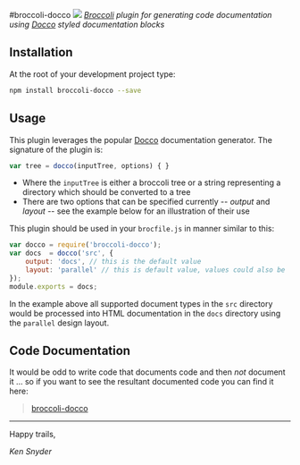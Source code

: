 #broccoli-docco ![ ](https://travis-ci.org/ksnyde/broccoli-docco.svg)
*[Broccoli](https://github.com/joliss/broccoli) plugin for generating code documentation using [Docco](https://github.com/joliss/broccoli) styled documentation blocks*

## Installation ##

At the root of your development project type:

````bash
npm install broccoli-docco --save
````

## Usage
This plugin leverages the popular [Docco](http://jashkenas.github.io/docco/) documentation generator. The signature of the plugin is:

````js
var tree = docco(inputTree, options) { }
````

- Where the `inputTree` is either a broccoli tree or a string representing a directory which should be converted to a tree
- There are two options that can be specified currently -- *output* and *layout* -- see the example below for an illustration of their use


This plugin should be used in your `brocfile.js` in manner similar to this:

````js
var docco = require('broccoli-docco');
var docs  = docco('src', {
	output: 'docs', // this is the default value
	layout: 'parallel' // this is default value, values could also be 'linear' or 'classic'
});
module.exports = docs;
````

In the example above all supported document types in the `src` directory would be processed into HTML documentation in the `docs` directory using the `parallel` design layout.

## Code Documentation
It would be odd to write code that documents code and then *not* document it ... so if you want to see the resultant documented code you can find it here:

> [broccoli-docco](http://htmlpreview.github.io/?https://github.com/ksnyde/broccoli-docco/blob/master/docs/index.html)

----
Happy trails,

*Ken Snyder*